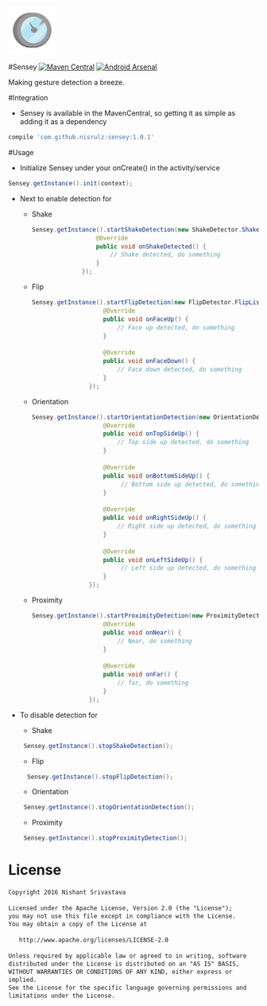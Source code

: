 ![enter image description here](https://github.com/nisrulz/Sensey/raw/master/sample/src/main/res/mipmap-xhdpi/ic_launcher.png)

#Sensey    [![Maven Central](https://maven-badges.herokuapp.com/maven-central/com.github.nisrulz/sensey/badge.svg)](https://maven-badges.herokuapp.com/maven-central/com.github.nisrulz/sensey) [![Android Arsenal](https://img.shields.io/badge/Android%20Arsenal-Sensey-green.svg?style=true)](https://android-arsenal.com/details/1/3550)


Making gesture detection a breeze.

#Integration
- Sensey is available in the MavenCentral, so getting it as simple as adding it as a dependency
```gradle
compile 'com.github.nisrulz:sensey:1.0.1'
```

#Usage
+ Initialize Sensey under your onCreate() in the activity/service
```java
Sensey.getInstance().init(context);
```

+ Next to enable detection for
  + Shake
    ```java
    Sensey.getInstance().startShakeDetection(new ShakeDetector.ShakeListener() {
                      @Override
                      public void onShakeDetected() {
                          // Shake detected, do something
                      }
                  });
    ```

  + Flip
    ```java
    Sensey.getInstance().startFlipDetection(new FlipDetector.FlipListener() {
                        @Override
                        public void onFaceUp() {
                            // Face up detected, do something
                        }

                        @Override
                        public void onFaceDown() {
                            // Face down detected, do something
                        }
                    });
    ```
  + Orientation
    ```java
    Sensey.getInstance().startOrientationDetection(new OrientationDetector.OrientationListener() {
                        @Override
                        public void onTopSideUp() {
                            // Top side up detected, do something
                        }

                        @Override
                        public void onBottomSideUp() {
                             // Bottom side up detected, do something
                        }

                        @Override
                        public void onRightSideUp() {
                            // Right side up detected, do something
                        }

                        @Override
                        public void onLeftSideUp() {
                             // Left side up detected, do something
                        }
                    });
    ```
  + Proximity
    ```java
    Sensey.getInstance().startProximityDetection(new ProximityDetector.ProximityListener() {
                        @Override
                        public void onNear() {
                            // Near, do something
                        }

                        @Override
                        public void onFar() {
                            // far, do something
                        }
                    });
    ```


+ To disable detection for
    + Shake
    ```java
     Sensey.getInstance().stopShakeDetection();
    ```
    + Flip
    ```java
      Sensey.getInstance().stopFlipDetection();
    ```
    + Orientation
    ```java
     Sensey.getInstance().stopOrientationDetection();
    ```
    + Proximity
    ```java
     Sensey.getInstance().stopProximityDetection();
    ```

License
=======

    Copyright 2016 Nishant Srivastava

    Licensed under the Apache License, Version 2.0 (the "License");
    you may not use this file except in compliance with the License.
    You may obtain a copy of the License at

       http://www.apache.org/licenses/LICENSE-2.0

    Unless required by applicable law or agreed to in writing, software
    distributed under the License is distributed on an "AS IS" BASIS,
    WITHOUT WARRANTIES OR CONDITIONS OF ANY KIND, either express or implied.
    See the License for the specific language governing permissions and
    limitations under the License.

